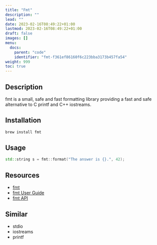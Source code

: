 ```yaml
---
title: "Fmt"
description: ""
lead: ""
date: 2023-02-16T08:49:22+01:00
lastmod: 2023-02-16T08:49:22+01:00
draft: false
images: []
menu:
  docs:
    parent: "code"
    identifier: "fmt-f361ef86160f6c223bba3173b457fa54"
weight: 999
toc: true
---
```



## Description

fmt is a small, safe and fast formatting library providing a fast and safe alternative to C printf and C++ iostreams.

## Installation

```bash
brew install fmt
```

## Usage

```c++
std::string s = fmt::format("The answer is {}.", 42);
```

## Resources

- [fmt](https://fmt.dev/latest/index.html)
- [fmt User Guide](https://fmt.dev/latest/index.html)
- [fmt API](https://fmt.dev/latest/api.html)

## Similar

- stdio
- iostreams
- printf
